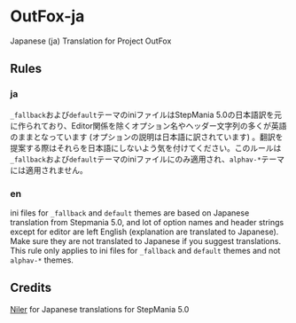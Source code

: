 # OutFox-ja
Japanese (ja) Translation for Project OutFox

## Rules
### ja
`_fallback`および`default`テーマのiniファイルはStepMania 5.0の日本語訳を元に作られており、Editor関係を除くオプション名やヘッダー文字列の多くが英語のままとなっています (オプションの説明は日本語に訳されています) 。翻訳を提案する際はそれらを日本語にしないよう気を付けてください。このルールは`_fallback`および`default`テーマのiniファイルにのみ適用され、`alphav-*`テーマには適用されません。
### en
ini files for `_fallback` and `default` themes are based on Japanese translation from Stepmania 5.0, and lot of option names and header strings except for editor are left English (explanation are translated to Japanese). Make sure they are not translated to Japanese if you suggest translations. This rule only applies to ini files for `_fallback` and `default` themes and not `alphav-*` themes.

## Credits
[Niler](https://twitter.com/Niler_jp) for Japanese translations for StepMania 5.0
